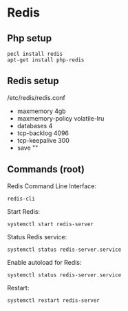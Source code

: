 # Redis

## Php setup
```shell
pecl install redis
apt-get install php-redis
```

## Redis setup

/etc/redis/redis.conf

* maxmemory 4gb
* maxmemory-policy volatile-lru
* databases 4
* tcp-backlog 4096
* tcp-keepalive 300
* save ""


## Commands (root)

Redis Command Line Interface:
```shell
redis-cli
```

Start Redis:
```shell
systemctl start redis-server
```

Status Redis service:
```shell
systemctl status redis-server.service
```

Enable autoload for Redis:
```shell
systemctl status redis-server.service
```

Restart:
```shell
systemctl restart redis-server
```
